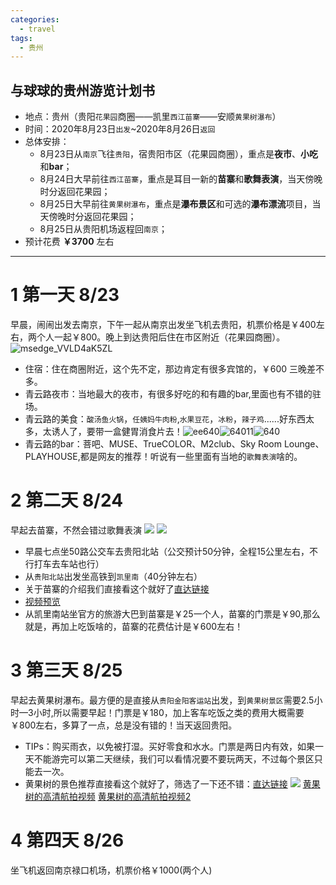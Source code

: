 ```yaml
---
categories:
  - travel
tags:
  - 贵州
---
```

与球球的贵州游览计划书
---

- 地点：贵州（贵阳`花果园`商圈——凯里`西江苗寨`——安顺`黄果树瀑布`）
- 时间：2020年8月23日`出发`~2020年8月26日`返回`
- 总体安排：
    - 8月23日从`南京`飞往`贵阳`，宿贵阳市区（花果园商圈），重点是**夜市**、**小吃**和**bar**； 
    - 8月24日大早前往`西江苗寨`，重点是耳目一新的**苗寨**和**歌舞表演**，当天傍晚时分返回花果园；
    - 8月25日大早前往`黄果树瀑布`，重点是**瀑布景区**和可选的**瀑布漂流**项目，当天傍晚时分返回花果园；
    - 8月25日从贵阳机场返程回`南京`；
- 预计花费 **￥3700** 左右

---

# 1 第一天 8/23

早晨，闹闹出发去南京，下午一起从南京出发坐飞机去贵阳，机票价格是￥400左右，两个人一起￥800。晚上到达贵阳后住在市区附近（花果园商圈）。![msedge_VVLD4aK5ZL](145A213863FF466E95CE6FA360294631)
- 住宿：住在商圈附近，这个先不定，那边肯定有很多宾馆的，￥600 三晚差不多。
- 青云路夜市：当地最大的夜市，有很多好吃的和有趣的bar,里面也有不错的驻场。
- 青云路的美食：`酸汤鱼火锅`，`任姨妈牛肉粉`,`水果豆花`，`冰粉`，`辣子鸡`......好东西太多，太诱人了，要带一盒健胃消食片去！![ee640](17E5F77001C746C6A8B35D9F40C0DCFF)![64011](C5C1AD52EBC0418592DE401A3850D9DA)![640](EFBFD2FE42A84D7887C372A9277431B8)
- 青云路的bar：菩吧、MUSE、TrueCOLOR、M2club、Sky Room Lounge、PLAYHOUSE,都是网友的推荐！听说有一些里面有当地的`歌舞表演`啥的。

# 2 第二天 8/24
早起去苗寨，不然会错过歌舞表演
![](https://pic1.zhimg.com/80/v2-5b2250d2e104bb16d4c10bfb998a0f3c_1440w.jpg)
![](https://pic4.zhimg.com/80/v2-bbaf9641c330d5adb714ad41cac1cf91_1440w.jpg)
- 早晨七点坐50路公交车去贵阳北站（公交预计50分钟，全程15公里左右，不行打车去车站也行）
- 从`贵阳北站`出发坐高铁到`凯里南`（40分钟左右）
- 关于苗寨的介绍我们直接看这个就好了[直达链接](https://zhuanlan.zhihu.com/p/25076863)
- [视频预览](https://www.skypixel.com/videos/382a9c1f-d7cc-4d57-9f33-94e576584a05)
- 从凯里南站坐官方的旅游大巴到苗寨是￥25一个人，苗寨的门票是￥90,那么就是，再加上吃饭啥的，苗寨的花费估计是￥600左右！

# 3 第三天 8/25
早起去黄果树瀑布。最方便的是直接从`贵阳金阳客运站`出发，到`黄果树景区`需要2.5小时—3小时,所以需要早起！门票是￥180，加上客车吃饭之类的费用大概需要￥800左右，多算了一点，总是没有错的！当天返回贵阳。

- TIPs：购买雨衣，以免被打湿。买好零食和水水。门票是两日内有效，如果一天不能游完可以第二天继续，我们可以看情况要不要玩两天，不过每个景区只能去一次。
- 黄果树的景色推荐直接看这个就好了，筛选了一下还不错：[直达链接](https://zhuanlan.zhihu.com/p/42648363)
![](https://picb.zhimg.com/80/v2-a9e2a2f551d3ee930a833a66cb918703_1440w.jpg)
[黄果树的高清航拍视频](https://www.skypixel.com/videos/cda1c12c-9f4a-470c-8494-7a99094133c4)
[黄果树的高清航拍视频2](https://www.skypixel.com/videos/eb31b7c5-d697-4dbf-be1c-e1239a598f22)

# 4 第四天 8/26

坐飞机返回南京禄口机场，机票价格￥1000(两个人)